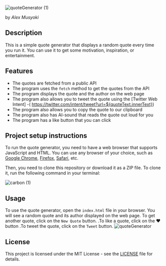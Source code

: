 ![quoteGenerator (1)](https://github.com/nezhprodigy/quoteGenerator/assets/144494588/a8036835-482b-4f0b-ab0c-8921202a1b33)

by *Alex Musyoki*

## Description

This is a simple quote generator that displays a random quote every time you run it. You can use it to get some motivation, inspiration, or entertainment.

## Features

- The quotes are fetched from a public API
- The program uses the `fetch` method to get the quotes from the API
 - The program displays the quote and the author on the web page 
 - The program also allows you to tweet the quote using the [Twitter Web Intent]
 -( https://twitter.com/intent/tweet?url=${quoteText.innerText})
 - The program also allows you to copy the quote to our clipboard 
 - The program also has AI-sound that reads the quote out loud for you
 - The program has a like button that you can click

## Project setup instructions

To run the quote generator, you need to have a web browser that supports JavaScript and HTML. You can use any browser of your choice, such as [Google Chrome](https://github.com/TheAdeel/random-quote-generator-in-javascript), [Firefox](https://dev.to/nehasoni__/random-quote-generator-using-html-css-and-javascript-3gbp), [Safari](https://github.com/sebam2k4/Random-Quote-Generator-JS), etc.

Then, you need to clone this repository or download it as a ZIP file. To clone it, run the following command in your terminal:

![carbon (1)](https://github.com/nezhprodigy/quoteGenerator/assets/144494588/385d1eca-fa69-4f5c-a19d-584f05e1a6e0)


## Usage

To use the quote generator, open the `index.html` file in your browser. You will see a random quote and its author displayed on the web page. To get another quote, click on the `New Quote` button. .To like  a quote, click on the :heart: button .To tweet the quote, click on the `Tweet` button.
![quoteGenerator](https://github.com/nezhprodigy/harmony-hub/assets/144494588/022283f4-bfad-4d65-b1c0-47a44b7c86cf)


## License

This project is licensed under the MIT License - see the [LICENSE](https://maxcdn.bootstrapcdn.com/bootstrap/3.3.7/css/bootstrap.min.css) file for details.
